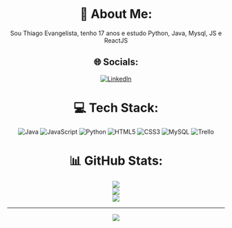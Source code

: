 <div align="center">
  
  


  # 💫 About Me:
Sou Thiago Evangelista, tenho 17 anos e estudo Python, Java, Mysql, JS e ReactJS<br>


## 🌐 Socials:
[![LinkedIn](https://img.shields.io/badge/LinkedIn-%230077B5.svg?logo=linkedin&logoColor=white)](https://linkedin.com/in/https://www.linkedin.com/in/thiago-evangelista-dias-6a5151216/) 

# 💻 Tech Stack:
![Java](https://img.shields.io/badge/java-%23ED8B00.svg?style=for-the-badge&logo=java&logoColor=white) ![JavaScript](https://img.shields.io/badge/javascript-%23323330.svg?style=for-the-badge&logo=javascript&logoColor=%23F7DF1E) ![Python](https://img.shields.io/badge/python-3670A0?style=for-the-badge&logo=python&logoColor=ffdd54) ![HTML5](https://img.shields.io/badge/html5-%23E34F26.svg?style=for-the-badge&logo=html5&logoColor=white) ![CSS3](https://img.shields.io/badge/css3-%231572B6.svg?style=for-the-badge&logo=css3&logoColor=white) ![MySQL](https://img.shields.io/badge/mysql-%2300f.svg?style=for-the-badge&logo=mysql&logoColor=white) ![Trello](https://img.shields.io/badge/Trello-%23026AA7.svg?style=for-the-badge&logo=Trello&logoColor=white)
# 📊 GitHub Stats:
![](https://github-readme-stats.vercel.app/api?username=ThiagoEvan&theme=dark&hide_border=false&include_all_commits=false&count_private=false)<br/>
![](https://github-readme-streak-stats.herokuapp.com/?user=ThiagoEvan&theme=dark&hide_border=false)<br/>
![](https://github-readme-stats.vercel.app/api/top-langs/?username=ThiagoEvan&theme=dark&hide_border=false&include_all_commits=false&count_private=false&layout=compact)

---
[![](https://visitcount.itsvg.in/api?id=ThiagoEvan&icon=0&color=0)](https://visitcount.itsvg.in)

<!-- Proudly created with GPRM ( https://gprm.itsvg.in ) -->
  
<div/>

